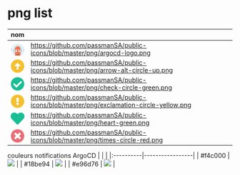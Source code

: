 # png list



| nom  |  |
|------------- | :------------- |
| <img src="https://github.com/passmanSA/public-icons/blob/master/png/argocd-logo.png" width=32 align=center> | https://github.com/passmanSA/public-icons/blob/master/png/argocd-logo.png |
| <img src="https://github.com/passmanSA/public-icons/blob/master/png/arrow-alt-circle-up.png" width=32 align=center> | https://github.com/passmanSA/public-icons/blob/master/png/arrow-alt-circle-up.png |
| <img src="https://github.com/passmanSA/public-icons/blob/master/png/check-circle-green.png" width=32 align=center> | https://github.com/passmanSA/public-icons/blob/master/png/check-circle-green.png |
| <img src="https://github.com/passmanSA/public-icons/blob/master/png/exclamation-circle-yellow.png" width=32 align=center> | https://github.com/passmanSA/public-icons/blob/master/png/exclamation-circle-yellow.png |
| <img src="https://github.com/passmanSA/public-icons/blob/master/png/heart-green.png" width=32 align=center> | https://github.com/passmanSA/public-icons/blob/master/png/heart-green.png |
| <img src="https://github.com/passmanSA/public-icons/blob/master/png/times-circle-red.png" width=32 align=center> | https://github.com/passmanSA/public-icons/blob/master/png/times-circle-red.png |


couleurs notifications ArgoCD
| | |
|:----------|-----------------|
| #f4c000 | <img src="http://via.placeholder.com/40/f4c000/f4c000"> |
| #18be94 | <img src="http://via.placeholder.com/40/18be94/18be94"> |
| #e96d76 | <img src="http://via.placeholder.com/40/e96d76/e96d76"> |
